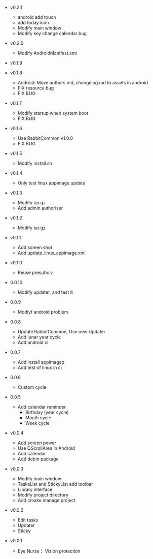 - v0.2.1
  + android add touch
  + add today icon
  + Modify main window
  + Modify key change calendar bug
  
- v0.2.0
  + Modify AndroidManifest.xml
  
- v0.1.9

- v0.1.8
  + Android: Move authors.md, changelog.md to assets in android
  + FIX resource bug
  + FIX BUG
  
- v0.1.7
  + Modify startup when system boot
  + FIX BUG
  
- v0.1.6
  + Use RabbitCommon v1.0.0
  + FIX BUG
  
- v0.1.5
  + Modify install.sh

- v0.1.4
  + Only test linux appimage update

- v0.1.3
  + Modify tar.gz
  + Add admin authoriser

- v0.1.2
  + Modify tar.gz

- v0.1.1
  + Add screen shot
  + Add update_linux_appimage.xml
  
- v0.1.0
  + Reuse presufix v
  
- 0.0.10
  + Modify updater, and test it
  
- 0.0.9
  + Modiyf android problem

- 0.0.8
  + Update RabbitCommon, Use new Updater
  + Add lunar year cycle
  + Add android ci
  
- 0.0.7
  + Add install appimagep
  + Add test of linux in ci
   
- 0.0.6
  + Custom cycle
    
- 0.0.5
  + Add calendar reminder
    - Birthday (year cycle)
    - Month cycle
    - Week cycle
     
- v0.0.4
  + Add screen power
  + Use QScrollArea in Android
  + Add calendar
  + Add debin package

- v0.0.3
  + Modify main window
  + TasksList and StickyList add toolbar
  + Library interface
  + Modify project directory
  + Add cmake manage project
  
- v0.0.2
  + Edit tasks
  + Updater
  + Sticky
  
- v0.0.1
  + Eye Nurse： Vision protection
